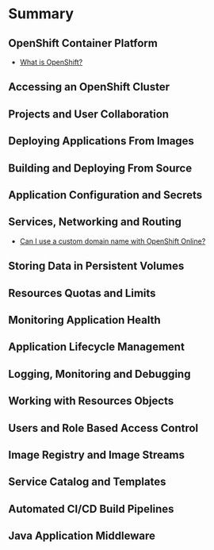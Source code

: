# Summary

## OpenShift Container Platform

* [What is OpenShift?](openshift-container-platform/what-is-openshift.md)

## Accessing an OpenShift Cluster

## Projects and User Collaboration

## Deploying Applications From Images

## Building and Deploying From Source

## Application Configuration and Secrets

## Services, Networking and Routing

* [Can I use a custom domain name with OpenShift Online?](services-networking-and-routing/can-i-use-a-custom-domain-name-with-openshift-online.md)

## Storing Data in Persistent Volumes

## Resources Quotas and Limits

## Monitoring Application Health

## Application Lifecycle Management

## Logging, Monitoring and Debugging

## Working with Resources Objects

## Users and Role Based Access Control

## Image Registry and Image Streams

## Service Catalog and Templates

## Automated CI/CD Build Pipelines

## Java Application Middleware

